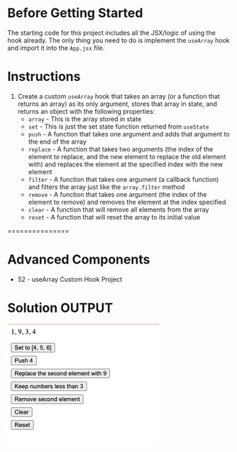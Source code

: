 # Before Getting Started

The starting code for this project includes all the JSX/logic of using the hook already. The only thing you need to do is implement the `useArray` hook and import it into the `App.jsx` file.

# Instructions

1. Create a custom `useArray` hook that takes an array (or a function that returns an array) as its only argument, stores that array in state, and returns an object with the following properties:
    * `array` - This is the array stored in state
    * `set` - This is just the set state function returned from `useState`
    * `push` - A function that takes one argument and adds that argument to the end of the array
    * `replace` - A function that takes two arguments (the index of the element to replace, and the new element to replace the old element with) and replaces the element at the specified index with the new element
    * `filter` - A function that takes one argument (a callback function) and filters the array just like the `array.filter` method
    * `remove` - A function that takes one argument (the index of the element to remove) and removes the element at the index specified
    * `clear` - A function that will remove all elements from the array
    * `reset` - A function that will reset the array to its initial value 

===============

# Advanced Components
- 52 - useArray Custom Hook Project

# Solution OUTPUT
![useArray Custom Hook Project output](image.png)